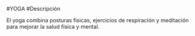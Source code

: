 #YOGA
#Descripción

El yoga combina posturas físicas, ejercicios de respiración y meditación para mejorar la salud física y mental.
